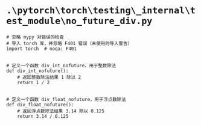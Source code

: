 # `.\pytorch\torch\testing\_internal\test_module\no_future_div.py`

```
# 忽略 mypy 对错误的检查
# 导入 torch 库，并忽略 F401 错误（未使用的导入警告）
import torch  # noqa: F401


# 定义一个函数 div_int_nofuture，用于整数除法
def div_int_nofuture():
    # 返回整数除法结果 1 除以 2
    return 1 / 2


# 定义一个函数 div_float_nofuture，用于浮点数除法
def div_float_nofuture():
    # 返回浮点数除法结果 3.14 除以 0.125
    return 3.14 / 0.125
```